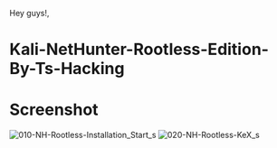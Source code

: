 Hey guys!, 
# Kali-NetHunter-Rootless-Edition-By-Ts-Hacking



# Screenshot
![010-NH-Rootless-Installation_Start_s](https://user-images.githubusercontent.com/68728063/201046047-9f01eb2a-f61e-498e-a2f2-8305be121f8b.png)
![020-NH-Rootless-KeX_s](https://user-images.githubusercontent.com/68728063/201046057-61c8a5c2-bc84-419c-9fc7-57f9256ff9dd.png)
